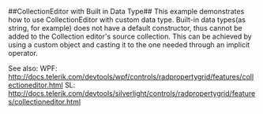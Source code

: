 ##CollectionEditor with Built in Data Type##
This example demonstrates how to use CollectionEditor with custom data type. Built-in data types(as string, for example) does not have a default constructor, 
thus cannot be added to the Collection editor's source collection. This can be achieved by using a custom object and casting it 
to the one needed through an implicit operator.

See also:
WPF: http://docs.telerik.com/devtools/wpf/controls/radpropertygrid/features/collectioneditor.html
SL: http://docs.telerik.com/devtools/silverlight/controls/radpropertygrid/features/collectioneditor.html